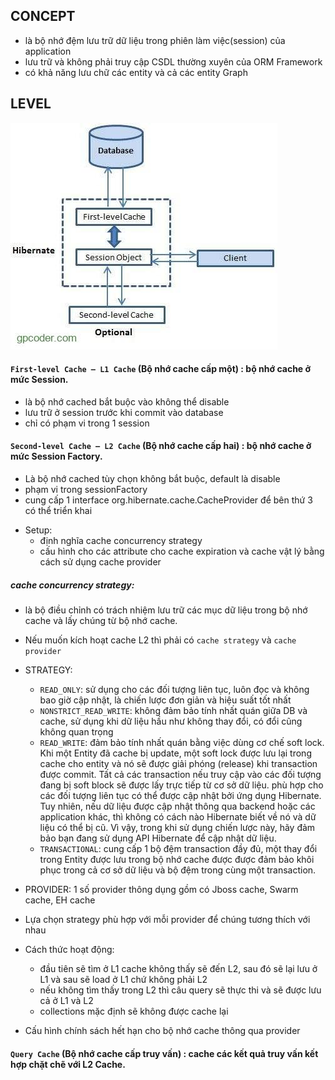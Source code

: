 
## CONCEPT

- là bộ nhớ đệm lưu trữ dữ liệu trong phiên làm việc(session) của application
- lưu trữ và không phải truy cập CSDL thường xuyên của ORM Framework
- có khả năng lưu chữ các entity và cả các entity Graph



## LEVEL

![cache](../../../../image/hibernate-cache.jpg)

#### `First-level Cache – L1 Cache` (Bộ nhớ cache cấp một) : bộ nhớ cache ở mức Session.
- là bộ nhớ cached bắt buộc vào không thể disable
- lưu trữ ở session trước khi commit vào database
- chỉ có phạm vi trong 1 session


#### `Second-level Cache – L2 Cache` (Bộ nhớ cache cấp hai) : bộ nhớ cache ở mức Session Factory.

- Là bộ nhớ cached tùy chọn không bắt buộc, default là disable
- phạm vi trong sessionFactory
- cung cấp 1 interface org.hibernate.cache.CacheProvider để bên thứ 3 có thể triển khai

* Setup:
  * định nghĩa cache concurrency strategy
  * cấu hình cho các attribute cho cache expiration và cache vật lý bằng cách sử dụng cache provider

##### cache concurrency strategy:

- là bộ điều chỉnh có trách nhiệm lưu trữ các mục dữ liệu trong bộ nhớ cache và lấy chúng từ bộ nhớ cache.
- Nếu muốn kích hoạt cache L2 thì phải có `cache strategy` và `cache provider`
- STRATEGY:
  - `READ_ONLY`: sử dụng cho các đối tượng liên tục, luôn đọc và không bao giờ cập nhật, là chiến lược đơn giản và hiệu suất tốt nhất
  - `NONSTRICT_READ_WRITE`: không đảm bảo tính nhất quán giữa DB và cache, sử dụng khi dữ liệu hầu như không thay đổi, có đổi cũng không quan trọng
  - `READ_WRITE`: đảm bảo tính nhất quán bằng việc dùng cơ chế soft lock. Khi một Entity đã cache bị update, một soft lock
    được lưu lại trong cache cho entity và nó sẽ được giải phóng (release) khi transaction được commit. Tất cả các
    transaction nếu truy cập vào các đối tượng đang bị soft block sẽ được lấy trực tiếp từ cơ sở dữ liệu. phù hợp cho
    các đối tượng liên tục có thể được cập nhật bởi ứng dụng Hibernate. Tuy nhiên, nếu dữ liệu được cập nhật thông qua
    backend hoặc các application khác, thì không có cách nào Hibernate biết về nó và dữ liệu có thể bị cũ. Vì vậy, trong
    khi sử dụng chiến lược này, hãy đảm bảo bạn đang sử dụng API Hibernate để cập nhật dữ liệu.
  - `TRANSACTIONAL`: cung cấp 1 bộ đệm transaction đầy đủ, một thay đổi trong Entity được lưu trong bộ nhớ cache được
    được đảm bảo khôi phục trong cả cơ sở dữ liệu và bộ đệm trong cùng một transaction.

- PROVIDER: 1 số provider thông dụng gồm có Jboss cache, Swarm cache, EH cache
- Lựa chọn strategy phù hợp với mỗi provider để chúng tương thích với nhau
- Cách thức hoạt động:
  - đầu tiên sẽ tìm ở L1 cache không thấy sẽ đến L2, sau đó sẽ lại lưu ở L1 và sau sẽ load ở L1 chứ không phải L2
  - nếu không tìm thấy trong L2 thì câu query sẽ thực thi và sẽ được lưu cả ở L1 và L2
  - collections mặc định sẽ không được cache lại 
- Cấu hình chính sách hết hạn cho bộ nhớ cache thông qua provider

#### `Query Cache` (Bộ nhớ cache cấp truy vấn) : cache các kết quả truy vấn kết hợp chặt chẽ với L2 Cache.

